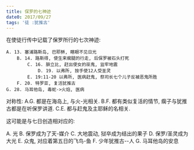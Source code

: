 ```yaml
---
title: 保罗的七神迹
date0: 2017/09/27
tags: '徒 :犹推古'
---
```


在使徒行传中记载了保罗所行的七次神迹:

    A. 13. 塞浦路斯岛, 巴耶稣, 瞎眼不见日光
        B. 14. 路斯得, 使生来瘸腿的行走, 后保罗被石头打死
            C. 16. 腓立比, 赶出使女的巫鬼, 监牢地震
                D. 19. 以弗所, 按手使12人受圣灵
            E. 19:11-20 以弗所, 医病赶鬼, 祭司长七个儿子反被恶鬼所胜
        F. 20. 特罗亚, 复活犹推古
    G. 28. 马耳他岛, 毒蛇->火焰, 医病

对称性:
A.G. 都是在海岛上, 与火-光相关.
B.F. 都有类似复活的情节, 瘸子与犹推古都是在听保罗讲道.
C.E. 都与赶鬼及主耶稣的名相关.

这可能是与七日创造相对应的:

A. 光
B. 保罗成为了天-媒介
C. 大地震动, 狱卒成为结出的果子
D. 保罗/圣灵成为大光
E. 众鬼, 对应着第五日的飞鸟-鱼
F. 少年犹推古--人
G. 马耳他岛的安息
